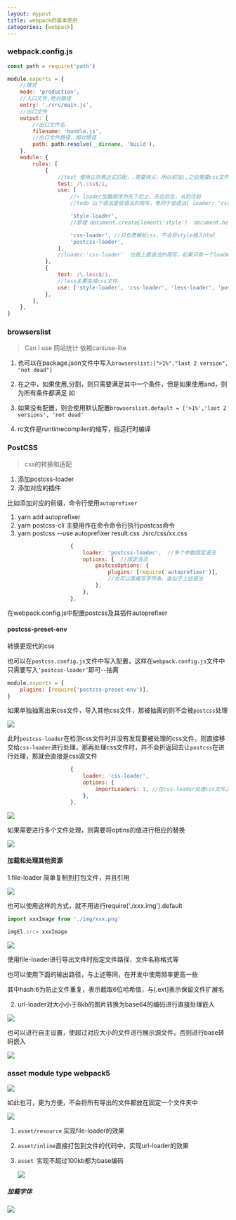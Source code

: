 ```yaml
---
layout: mypost
title: webpack的基本使用
categories: [webpack]
---
```


### webpack.config.js

```js
const path = require('path')

module.exports = {
	//模式
	mode: 'production',
	//入口文件,绝对路径
	entry: './src/main.js',
	//出口文件
	output: {
		//出口文件名
		filename: 'bundle.js',
		//出口文件路径，相对路径
		path: path.resolve(__dirname, 'build'),
	},
	module: {
		rules: [
			{
				//test 使用正则表达式匹配，.需要转义，所以前加\,之后需要css文件结尾，所以$,最后i表示不区分大小写
				test: /\.css$/i,
				use: [
					//> loader加载顺序为先下后上，先右后左，从后往前
					//todo 以下语法是该语法的简写，等同于该语法{ loader: 'css-loader' },

					'style-loader',
					//原理 document.createElement('style')  document.head.appendChild(style)

					'css-loader', //只负责解析css，不会将style插入html
					'postcss-loader',
				],
				//loader:'css-loader'  也是上面语法的简写，如果只有一个loader时，可以如此
			},
			{
				test: /\.less$/i,
				//less主要生成css文件
				use: ['style-loader', 'css-loader', 'less-loader', 'postcss-loader'],
			},
		],
	},
}

```

### browserslist

> Can I use 网站统计  依赖caniuse-lite

1. 也可以在package.json文件中写入`browserslist:[">1%","last 2 version", "not dead"]`
2. 在之中，如果使用,分割，则只需要满足其中一个条件，但是如果使用and，则为所有条件都满足
    如

3. 如果没有配置，则会使用默认配置`browserslist.default = ['>1%','last 2 versions', 'not dead'`

4. rc文件是runtimecompiler的缩写，指运行时编译

### PostCSS

> css的转换和适配

1. 添加postcss-loader
2. 添加对应的插件

比如添加对应的前缀，命令行使用`autoprefixer`

1. yarn add autoprefixer
2. yarn postcss-cli   主要用作在命令命令行执行postcss命令
3. yarn postcss --use autoprefixer result.css ./src/css/xx.css

```js
					{
						loader: 'postcss-loader',  //多个参数固定语法
						options: {  //固定语法
							postcssOptions: {
								plugins: [require('autoprefixer')],
                                //也可以直接写字符串，类似于上述语法
							},
						},
					},
```

在webpack.config.js中配置postcss及其插件autoprefixer

#### postcss-preset-env

转换更现代的css

也可以在`postcss.config.js`文件中写入配置，这样在`webpack.config.js`文件中只需要写入`‘postcss-loader’`即可--抽离

```js
module.exports = {
	plugins: [require('postcss-preset-env')],
}
```

如果单独抽离出来css文件，导入其他css文件，那被抽离的则不会被`postcss`处理

![](https://raw.githubusercontent.com/J-Wenn/picgo/main/202210162219987.png)

此时`postcss-loader`在检测css文件时并没有发现要被处理的css文件，则直接移交给`css-loader`进行处理，那再处理css文件时，并不会折返回去让`postcss`在进行处理，那就会直接是css源文件

```js
					{
						loader: 'css-loader',
						options: {
							importLoaders: 1, //在css-loader处理css文件之前需要有几个loader进行处理则填几
						},
					},
```

![](https://raw.githubusercontent.com/J-Wenn/picgo/main/202210162224797.png)

如果需要进行多个文件处理，则需要将optins的值进行相应的替换

![](https://raw.githubusercontent.com/J-Wenn/picgo/main/202210162226665.png)

#### 加载和处理其他资源

1.file-loader  简单复制到打包文件，并且引用

![](https://raw.githubusercontent.com/J-Wenn/picgo/main/202210162254321.png)

也可以使用这样的方式，就不用进行require('./xxx.img').default

```js
import xxxImage from './img/xxx.png'

imgEl.src= xxxImage
```

![](https://raw.githubusercontent.com/J-Wenn/picgo/main/202210162304342.png)

使用file-loader进行导出文件时指定文件路径、文件名称格式等

也可以使用下面的输出路径，与上述等同，在开发中使用频率更高一些

其中hash:6为防止文件重复，表示截取6位哈希值，与[.ext]表示保留文件扩展名

2. url-loader对大小小于8kb的图片转换为base64的编码进行直接处理嵌入

![](https://raw.githubusercontent.com/J-Wenn/picgo/main/202210162315908.png)

也可以进行自主设置，使超过对应大小的文件进行展示源文件，否则进行base转码嵌入

![](https://raw.githubusercontent.com/J-Wenn/picgo/main/202210162321713.png)

### asset module type    webpack5

![](https://raw.githubusercontent.com/J-Wenn/picgo/main/202210162327737.png)

如此也可，更为方便，不会将所有导出的文件都放在固定一个文件夹中

![](https://raw.githubusercontent.com/J-Wenn/picgo/main/202210162329146.png)

1. `asset/resource` 实现file-loader的效果

2. `asset/inline`直接打包到文件的代码中，实现url-loader的效果

3. `asset `实现不超过100kb都为base编码

   ![](https://raw.githubusercontent.com/J-Wenn/picgo/main/202210162334037.png)

 ##### 加载字体

![](https://raw.githubusercontent.com/J-Wenn/picgo/main/202210162340400.png)
